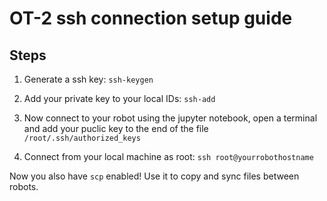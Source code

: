 
# OT-2 ssh connection setup guide

## Steps

1) Generate a ssh key:
```ssh-keygen```

2) Add your private key to your local IDs:
```ssh-add```

3) Now connect to your robot using the jupyter notebook, open a terminal and add your puclic key to the end of the file `/root/.ssh/authorized_keys`

4) Connect from your local machine as root:
```ssh root@yourrobothostname```

Now you also have `scp` enabled! Use it to copy and sync files between robots.
